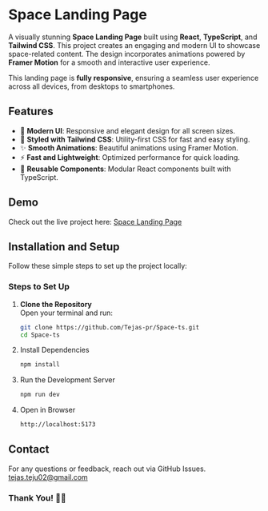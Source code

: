 # Space Landing Page

A visually stunning **Space Landing Page** built using **React**, **TypeScript**, and **Tailwind CSS**. This project creates an engaging and modern UI to showcase space-related content. The design incorporates animations powered by **Framer Motion** for a smooth and interactive user experience.

This landing page is **fully responsive**, ensuring a seamless user experience across all devices, from desktops to smartphones.


## Features

- 🌌 **Modern UI**: Responsive and elegant design for all screen sizes.
- 🎨 **Styled with Tailwind CSS**: Utility-first CSS for fast and easy styling.
- ✨ **Smooth Animations**: Beautiful animations using Framer Motion.
- ⚡ **Fast and Lightweight**: Optimized performance for quick loading.
- 🔄 **Reusable Components**: Modular React components built with TypeScript.

## Demo

Check out the live project here: [Space Landing Page](https://github.com/Tejas-pr/Space-ts)

## Installation and Setup

Follow these simple steps to set up the project locally:

### Steps to Set Up

1. **Clone the Repository**  
   Open your terminal and run:  
   ```bash
   git clone https://github.com/Tejas-pr/Space-ts.git
   cd Space-ts
    ```
2. Install Dependencies
    ```bash
    npm install
    ```
3. Run the Development Server
    ```bash
    npm run dev
    ```
4. Open in Browser
    ```bash
    http://localhost:5173
    ```
## Contact
For any questions or feedback, reach out via GitHub Issues.  
tejas.teju02@gmail.com

### Thank You! 👋👋